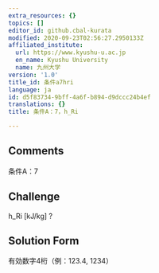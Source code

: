```yaml
---
extra_resources: {}
topics: []
editor_id: github.cbal-kurata
modified: 2020-09-23T02:56:27.2950133Z
affiliated_institute:
  url: https://www.kyushu-u.ac.jp
  en_name: Kyushu University
  name: 九州大学
version: '1.0'
title_id: 条件a7hri
language: ja
id: d5f83734-9bff-4a6f-b894-d9dccc24b4ef
translations: {}
title: 条件A：7，h_Ri

---
```


## Comments
条件A：7

## Challenge
h_Ri [kJ/kg] ?

## Solution Form
有効数字4桁（例：123.4,  1234）




